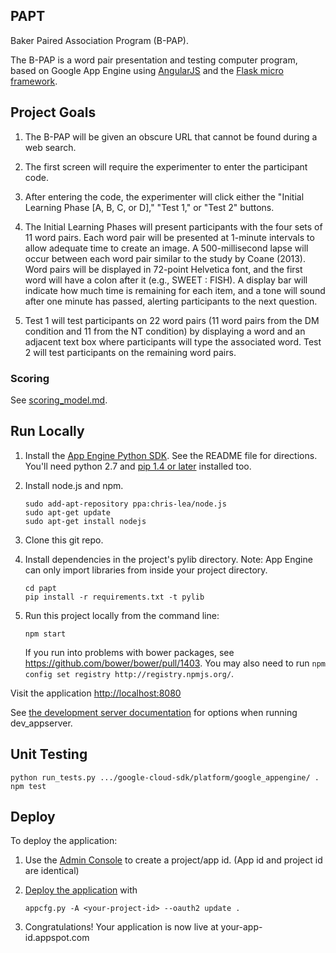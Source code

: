 ## PAPT

Baker Paired Association Program (B-PAP).

The B-PAP is a word pair presentation and testing computer program, based on
Google App Engine using [AngularJS](http://angularjs.org/) and the 
[Flask micro framework](http://flask.pocoo.org).

## Project Goals

1. The B-PAP will be given an obscure URL that cannot be found during a web search.  

2. The first screen will require the experimenter to enter the participant code.

3. After entering the code, the experimenter will click either the "Initial
Learning Phase [A, B, C, or D]," "Test 1," or "Test 2" buttons.  

4. The Initial Learning Phases will present participants with the four sets of
11 word pairs.  Each word pair will be presented at 1-minute intervals to allow
adequate time to create an image.  A 500-millisecond lapse will occur between
each word pair similar to the study by Coane (2013).  Word pairs will be
displayed in 72-point Helvetica font, and the first word will have a colon
after it (e.g., SWEET : FISH).  A display bar will indicate how much time is
remaining for each item, and a tone will sound after one minute has passed,
alerting participants to the next question.  

5. Test 1 will test participants on 22 word pairs (11 word pairs from the DM
condition and 11 from the NT condition) by displaying a word and an adjacent
text box where participants will type the associated word.  Test 2 will test
participants on the remaining word pairs. 

### Scoring

See [scoring_model.md](scoring_model.md).

## Run Locally
1. Install the [App Engine Python SDK](https://developers.google.com/appengine/downloads).
See the README file for directions. You'll need python 2.7 and [pip 1.4 or later](http://www.pip-installer.org/en/latest/installing.html) installed too.

2. Install node.js and npm.
   ```
   sudo add-apt-repository ppa:chris-lea/node.js
   sudo apt-get update
   sudo apt-get install nodejs
   ```

3. Clone this git repo.

4. Install dependencies in the project's pylib directory.
   Note: App Engine can only import libraries from inside your project directory.

   ```
   cd papt
   pip install -r requirements.txt -t pylib
   ```
5. Run this project locally from the command line:

   ```
   npm start
   ```
   If you run into problems with bower packages, see https://github.com/bower/bower/pull/1403.
   You may also need to run ```npm config set registry http://registry.npmjs.org/```.


Visit the application [http://localhost:8080](http://localhost:8080)

See [the development server documentation](https://developers.google.com/appengine/docs/python/tools/devserver)
for options when running dev_appserver.

## Unit Testing

```
python run_tests.py .../google-cloud-sdk/platform/google_appengine/ .
npm test
```

## Deploy
To deploy the application:

1. Use the [Admin Console](https://appengine.google.com) to create a
   project/app id. (App id and project id are identical)
1. [Deploy the
   application](https://developers.google.com/appengine/docs/python/tools/uploadinganapp) with

   ```
   appcfg.py -A <your-project-id> --oauth2 update .
   ```
1. Congratulations!  Your application is now live at your-app-id.appspot.com

